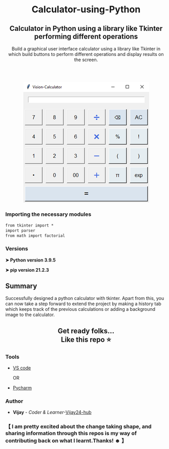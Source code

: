 <h1 align='center'> Calculator-using-Python </h1> 

<h2 align='center'> Calculator in Python using a library like Tkinter performing different operations </h2>

<p align='center'>Build a graphical user interface calculator using a library like Tkinter in which build buttons to perform different operations and display results on the screen.</p>
<br>
<br>
<p align='center'>
<img src='https://raw.githubusercontent.com/Vijay24-hub/Calculator-using-Python/master/image.png'>
</p>

###  Importing the necessary modules

``` console
from tkinter import *
import parser
from math import factorial
```

### Versions
**➤ Python version 3.9.5**

**➤ pip version 21.2.3**

## Summary
Successfully designed a python calculator with tkinter. Apart from this, you can now take a step forward to extend the project by making a history tab which keeps track of the previous calculations or adding a background image to the calculator.
<h2 align='center'> Get ready folks...<br>   Like this repo ⭐ </h2>

### Tools
* [VS code](https://code.visualstudio.com/) 

   OR
* [Pycharm](https://www.jetbrains.com/pycharm/)

### Author
* **Vijay** - *Coder & Learner*-[Vijay24-hub](https://github.com/Vijay24-hub)

### 【 I am pretty excited about the change taking shape, and sharing information through this repos is my way of contributing back on what I learnt.Thanks! ☻ 】
